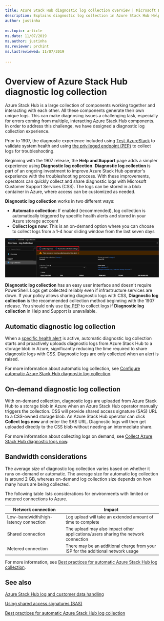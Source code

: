 ```yaml
---
title: Azure Stack Hub diagnostic log collection overview | Microsoft Docs
description: Explains diagnostic log collection in Azure Stack Hub Help + Support, including on-demand and automatic log collection.
author: justinha

ms.topic: article
ms.date: 11/07/2019
ms.author: justinha
ms.reviewer: prchint
ms.lastreviewed: 11/07/2019

---
```

# Overview of Azure Stack Hub diagnostic log collection 

Azure Stack Hub is a large collection of components working together and interacting with each other. All these components generate their own unique logs. This can make diagnosing issues a challenging task, especially for errors coming from multiple, interacting Azure Stack Hub components. In order to address this challenge, we have designed a diagnostic log collection experience. 

Prior to 1907, the diagnostic experience included using [Test-AzureStack](azure-stack-diagnostic-test.md) to validate system health and using [the privileged endpoint (PEP)](azure-stack-configure-on-demand-diagnostic-log-collection.md#use-the-privileged-endpoint-pep-to-collect-diagnostic-logs) to collect logs for troubleshooting. 

Beginning with the 1907 release, the **Help and Support** page adds a simpler experience using **Diagnostic log collection**. 
**Diagnostic log collection** is part of an ongoing investment to improve Azure Stack Hub operator's experience with the troubleshooting process. 
With these improvements, operators can quickly collect and share diagnostic logs with Microsoft Customer Support Services (CSS). 
The logs can be stored in a blob container in Azure, where access can be customized as needed.    
   
**Diagnostic log collection** works in two different ways:

- **Automatic collection**: If enabled (recommended), log collection is automatically triggered by specific health alerts and stored in your Azure storage account
- **Collect logs now**: This is an on-demand option where you can choose to collect logs from a 1-4 hour sliding window from the last seven days

![Screenshot of diagnostic log collection options](media/azure-stack-automatic-log-collection/azure-stack-log-collection-overview.png)

**Diagnostic log collection** has an easy user interface and doesn't require PowerShell. 
Logs get collected reliably even if infrastructure services are down.
If your policy allows sharing diagnostic logs with CSS, **Diagnostic log collection** is the recommended collection method beginning with the 1907 release. 
You should only use [the PEP](azure-stack-configure-on-demand-diagnostic-log-collection.md#use-the-privileged-endpoint-pep-to-collect-diagnostic-logs) to collect logs if **Diagnostic log collection** in Help and Support is unavailable.

## Automatic diagnostic log collection 

When a [specific health alert](azure-stack-configure-automatic-diagnostic-log-collection.md#automatic-diagnostic-log-collection-alerts) is active, automatic diagnostic log collection starts and proactively uploads diagnostic logs from Azure Stack Hub to a storage blob in Azure, significantly reducing the time required to share diagnostic logs with CSS. Diagnostic logs are only collected when an alert is raised.  

For more information about automatic log collection, see [Configure automatic Azure Stack Hub diagnostic log collection](azure-stack-configure-automatic-diagnostic-log-collection.md).

## On-demand diagnostic log collection

With on-demand collection, diagnostic logs are uploaded from Azure Stack Hub to a storage blob in Azure when an Azure Stack Hub operator manually triggers the collection.
CSS will provide shared access signature (SAS) URL to a CSS-owned storage blob. 
An Azure Stack Hub operator can click **Collect logs now** and enter the SAS URL. 
Diagnostic logs will then get uploaded directly to the CSS blob without needing an intermediate share. 

For more information about collecting logs on demand, see [Collect Azure Stack Hub diagnostic logs now](azure-stack-configure-on-demand-diagnostic-log-collection.md).

## Bandwidth considerations

The average size of diagnostic log collection varies based on whether it runs on-demand or automatic. 
The average size for automatic log collection is around 2 GB, whereas on-demand log collection size depends on how many hours are being collected. 

The following table lists considerations for environments with limited or metered connections to Azure.

| Network connection | Impact |
|--------------------|--------|
| Low-bandwidth/high-latency connection | Log upload will take an extended amount of time to complete | 
| Shared connection | The upload may also impact other applications/users sharing the network connection |
| Metered connection | There may be an additional charge from your ISP for the additional network usage |

For more information, see [Best practices for automatic Azure Stack Hub log collection](azure-stack-best-practices-automatic-diagnostic-log-collection.md).

## See also

[Azure Stack Hub log and customer data handling](https://docs.microsoft.com/azure-stack/operator/azure-stack-data-collection)

[Using shared access signatures (SAS)](https://docs.microsoft.com/azure/storage/common/storage-dotnet-shared-access-signature-part-1)

[Best practices for automatic Azure Stack Hub log collection](azure-stack-best-practices-automatic-diagnostic-log-collection.md)
